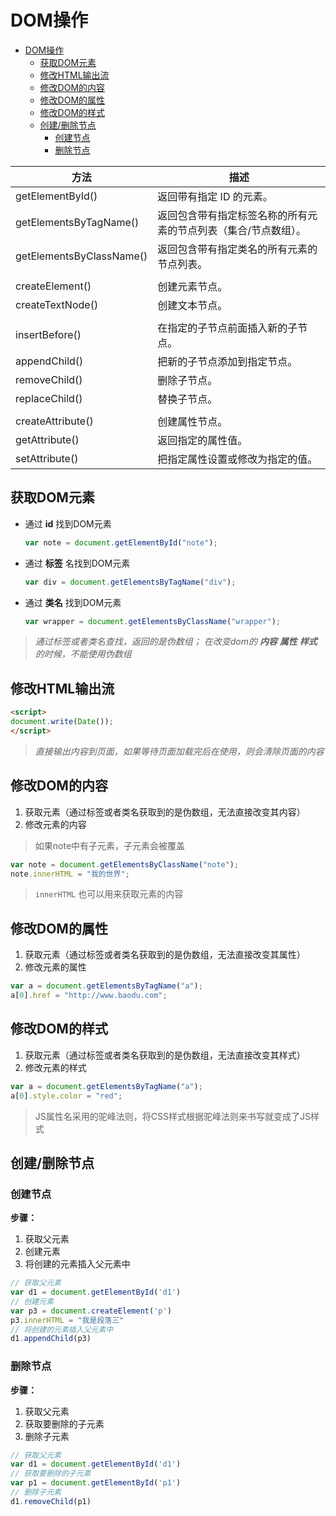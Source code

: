 # DOM操作

<!-- TOC -->

- [DOM操作](#dom操作)
    - [获取DOM元素](#获取dom元素)
    - [修改HTML输出流](#修改html输出流)
    - [修改DOM的内容](#修改dom的内容)
    - [修改DOM的属性](#修改dom的属性)
    - [修改DOM的样式](#修改dom的样式)
    - [创建/删除节点](#创建删除节点)
        - [创建节点](#创建节点)
        - [删除节点](#删除节点)

<!-- /TOC -->

|       方法                |             描述
|---------------------------|----------------------------------------
| getElementById()          |	返回带有指定 ID 的元素。
| getElementsByTagName()    |	返回包含带有指定标签名称的所有元素的节点列表（集合/节点数组）。
| getElementsByClassName()  |	返回包含带有指定类名的所有元素的节点列表。
|                           |                               |
| createElement()           |	创建元素节点。
| createTextNode()          |	创建文本节点。
|                           |  
| insertBefore()            |	在指定的子节点前面插入新的子节点。
| appendChild()             |	把新的子节点添加到指定节点。
| removeChild()             |	删除子节点。
| replaceChild()            |	替换子节点。
|                           |  
| createAttribute()         |	创建属性节点。
| getAttribute()            |	返回指定的属性值。
| setAttribute()            |	把指定属性设置或修改为指定的值。

## 获取DOM元素

- 通过 **id** 找到DOM元素

    ```javascript
    var note = document.getElementById("note");
    ```

- 通过 **标签** 名找到DOM元素

    ```javascript
    var div = document.getElementsByTagName("div");
    ```

- 通过 **类名** 找到DOM元素

    ```javascript
    var wrapper = document.getElementsByClassName("wrapper");
    ```

> *通过标签或者类名查找，返回的是伪数组； 在改变dom的 **内容** **属性** **样式** 的时候，不能使用伪数组*

## 修改HTML输出流

```html
<script>
document.write(Date());
</script>
```

> *直接输出内容到页面，如果等待页面加载完后在使用，则会清除页面的内容*

## 修改DOM的内容

1. 获取元素（通过标签或者类名获取到的是伪数组，无法直接改变其内容）
2. 修改元素的内容

> 如果note中有子元素，子元素会被覆盖

```javascript
var note = document.getElementsByClassName("note");
note.innerHTML = "我的世界";
```

> `innerHTML` 也可以用来获取元素的内容

## 修改DOM的属性

1. 获取元素（通过标签或者类名获取到的是伪数组，无法直接改变其属性）
2. 修改元素的属性

```javascript
var a = document.getElementsByTagName("a");
a[0].href = "http://www.baodu.com";
```

## 修改DOM的样式

1. 获取元素（通过标签或者类名获取到的是伪数组，无法直接改变其样式）
2. 修改元素的样式

```javascript
var a = document.getElementsByTagName("a");
a[0].style.color = "red";
```

> JS属性名采用的驼峰法则，将CSS样式根据驼峰法则来书写就变成了JS样式

## 创建/删除节点

### 创建节点

**步骤：**

1. 获取父元素
2. 创建元素
3. 将创建的元素插入父元素中 

```javascript
// 获取父元素
var d1 = document.getElementById('d1')
// 创建元素
var p3 = document.createElement('p')
p3.innerHTML = "我是段落三"
// 将创建的元素插入父元素中
d1.appendChild(p3)
```

### 删除节点

**步骤：**

1. 获取父元素
2. 获取要删除的子元素
3. 删除子元素

```javascript
// 获取父元素
var d1 = document.getElementById('d1')
// 获取要删除的子元素
var p1 = document.getElementById('p1')
// 删除子元素
d1.removeChild(p1)
```
